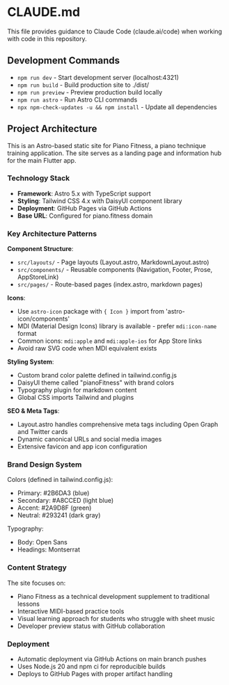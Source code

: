 # CLAUDE.md

This file provides guidance to Claude Code (claude.ai/code) when working with code in this repository.

## Development Commands

- `npm run dev` - Start development server (localhost:4321)
- `npm run build` - Build production site to ./dist/
- `npm run preview` - Preview production build locally
- `npm run astro` - Run Astro CLI commands
- `npx npm-check-updates -u && npm install` - Update all dependencies

## Project Architecture

This is an Astro-based static site for Piano Fitness, a piano technique training application. The site serves as a landing page and information hub for the main Flutter app.

### Technology Stack
- **Framework**: Astro 5.x with TypeScript support
- **Styling**: Tailwind CSS 4.x with DaisyUI component library
- **Deployment**: GitHub Pages via GitHub Actions
- **Base URL**: Configured for piano.fitness domain

### Key Architecture Patterns

**Component Structure**: 
- `src/layouts/` - Page layouts (Layout.astro, MarkdownLayout.astro)
- `src/components/` - Reusable components (Navigation, Footer, Prose, AppStoreLink)
- `src/pages/` - Route-based pages (index.astro, markdown pages)

**Icons**: 
- Use `astro-icon` package with `{ Icon }` import from 'astro-icon/components'
- MDI (Material Design Icons) library is available - prefer `mdi:icon-name` format
- Common icons: `mdi:apple` and `mdi:apple-ios` for App Store links
- Avoid raw SVG code when MDI equivalent exists

**Styling System**:
- Custom brand color palette defined in tailwind.config.js
- DaisyUI theme called "pianoFitness" with brand colors
- Typography plugin for markdown content
- Global CSS imports Tailwind and plugins

**SEO & Meta Tags**:
- Layout.astro handles comprehensive meta tags including Open Graph and Twitter cards
- Dynamic canonical URLs and social media images
- Extensive favicon and app icon configuration

### Brand Design System

Colors (defined in tailwind.config.js):
- Primary: #2B6DA3 (blue)
- Secondary: #A8CCED (light blue) 
- Accent: #2A9D8F (green)
- Neutral: #293241 (dark gray)

Typography:
- Body: Open Sans
- Headings: Montserrat

### Content Strategy

The site focuses on:
- Piano Fitness as a technical development supplement to traditional lessons
- Interactive MIDI-based practice tools
- Visual learning approach for students who struggle with sheet music
- Developer preview status with GitHub collaboration

### Deployment

- Automatic deployment via GitHub Actions on main branch pushes
- Uses Node.js 20 and npm ci for reproducible builds
- Deploys to GitHub Pages with proper artifact handling
